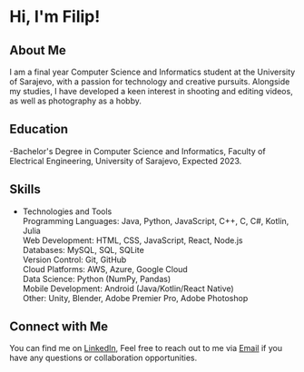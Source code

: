 # Hi, I'm Filip!

## About Me
I am a final year Computer Science and Informatics student at the University of Sarajevo, with a passion for technology and creative pursuits. Alongside my studies, I have developed a keen interest in shooting and editing videos, as well as photography as a hobby.

## Education
-Bachelor's Degree in Computer Science and Informatics, Faculty of Electrical Engineering, University of Sarajevo, Expected 2023.


## Skills
- Technologies and Tools <br>
  Programming Languages: Java, Python, JavaScript, C++, C, C#, Kotlin, Julia <br>
  Web Development: HTML, CSS, JavaScript, React, Node.js <br>
  Databases: MySQL, SQL, SQLite <br>
  Version Control: Git, GitHub <br>
  Cloud Platforms: AWS, Azure, Google Cloud <br>
  Data Science: Python (NumPy, Pandas) <br>
  Mobile Development: Android (Java/Kotlin/React Native) <br>
  Other: Unity, Blender, Adobe Premier Pro, Adobe Photoshop <br>


## Connect with Me
You can find me on [LinkedIn](https://www.linkedin.com/in/fmaric1/),
Feel free to reach out to me via [Email](fmaric1@etf.unsa.ba) if you have any questions or collaboration opportunities.


